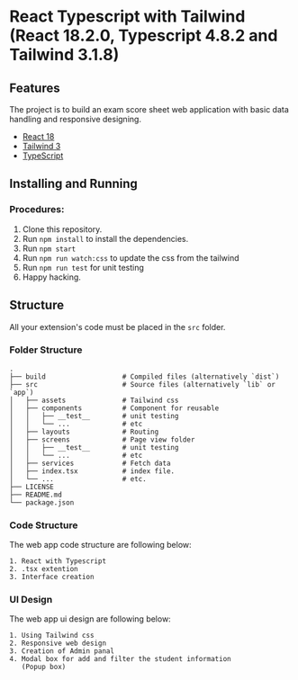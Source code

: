 # React Typescript with Tailwind (React 18.2.0, Typescript 4.8.2 and Tailwind 3.1.8)

## Features

The project is to build an exam score sheet web application with basic data handling and responsive designing.

- [React 18](https://reactjs.org)
- [Tailwind 3](https://tailwindcss.com/)
- [TypeScript](https://www.typescriptlang.org/)

## Installing and Running

### Procedures:

1. Clone this repository.
2. Run `npm install` to install the dependencies.
3. Run `npm start`
4. Run `npm run watch:css` to update the css from the tailwind
5. Run `npm run test` for unit testing
6. Happy hacking.

## Structure

All your extension's code must be placed in the `src` folder.

### Folder Structure

    .
    ├── build                   # Compiled files (alternatively `dist`)
    ├── src                     # Source files (alternatively `lib` or `app`)
    │   ├── assets              # Tailwind css
    │   ├── components          # Component for reusable
    │   │   ├── __test__        # unit testing
    │   │   └── ...             # etc
    │   ├── layouts             # Routing
    │   ├── screens             # Page view folder
    │   │   ├── __test__        # unit testing
    │   │   └── ...             # etc
    │   ├── services            # Fetch data
    │   ├── index.tsx           # index file.
    │   └── ...                 # etc.
    ├── LICENSE
    ├── README.md
    └── package.json

### Code Structure

The web app code structure are following below:

```
1. React with Typescript
2. .tsx extention
3. Interface creation
```

### UI Design

The web app ui design are following below:

```
1. Using Tailwind css
2. Responsive web design
3. Creation of Admin panal
4. Modal box for add and filter the student information
   (Popup box)
```
